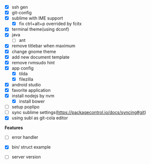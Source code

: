 
- [x] ssh gen
- [x] git-config
- [x] sublime with IME support
	- [x] fix ctrl+alt+p overrided by fcitx
- [x] terminal theme(using dconf)
- [x] java
	- [ ] ant
- [x] remove titlebar when maximum
- [x] change gnome theme
- [x] add new document template
- [x] remove rvmsudo hint
- [x] app config
	- [x] tilda
	- [x] filezilla
- [x] android studio
- [x] favorite application
- [x] install nodejs by nvm
	- [x] install bower
- [ ] setup poplipo
- [ ] sync sublime settings(https://packagecontrol.io/docs/syncing#git)
- [x] using subl as git-cola editor

**Features**
- [ ] error handler
- [x] bin/ struct example
- [ ] server version



